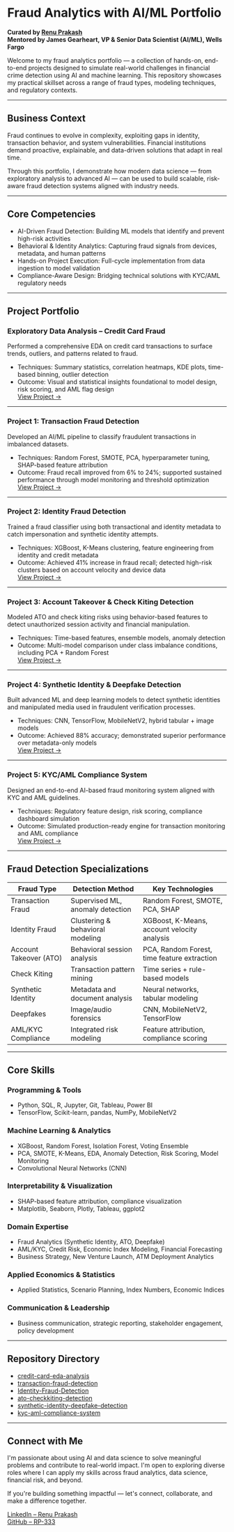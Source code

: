 # Fraud Analytics with AI/ML Portfolio  
**Curated by [Renu Prakash](https://github.com/RP-333)**  
**Mentored by James Gearheart, VP & Senior Data Scientist (AI/ML), Wells Fargo**

Welcome to my fraud analytics portfolio — a collection of hands-on, end-to-end projects designed to simulate real-world challenges in financial crime detection using AI and machine learning. This repository showcases my practical skillset across a range of fraud types, modeling techniques, and regulatory contexts.

---

## Business Context  
Fraud continues to evolve in complexity, exploiting gaps in identity, transaction behavior, and system vulnerabilities. Financial institutions demand proactive, explainable, and data-driven solutions that adapt in real time.

Through this portfolio, I demonstrate how modern data science — from exploratory analysis to advanced AI — can be used to build scalable, risk-aware fraud detection systems aligned with industry needs.

---

## Core Competencies

- AI-Driven Fraud Detection: Building ML models that identify and prevent high-risk activities
- Behavioral & Identity Analytics: Capturing fraud signals from devices, metadata, and human patterns
- Hands-on Project Execution: Full-cycle implementation from data ingestion to model validation
- Compliance-Aware Design: Bridging technical solutions with KYC/AML regulatory needs

---

## Project Portfolio

### Exploratory Data Analysis – Credit Card Fraud
Performed a comprehensive EDA on credit card transactions to surface trends, outliers, and patterns related to fraud.

- Techniques: Summary statistics, correlation heatmaps, KDE plots, time-based binning, outlier detection  
- Outcome: Visual and statistical insights foundational to model design, risk scoring, and AML flag design  
[View Project →](https://github.com/RP-333/Fraud-Analytics-with-AI-ML/tree/main/credit-card-eda-analysis)

---

### Project 1: Transaction Fraud Detection
Developed an AI/ML pipeline to classify fraudulent transactions in imbalanced datasets.

- Techniques: Random Forest, SMOTE, PCA, hyperparameter tuning, SHAP-based feature attribution  
- Outcome: Fraud recall improved from 6% to 24%; supported sustained performance through model monitoring and threshold optimization  
[View Project →](https://github.com/RP-333/Fraud-Analytics-with-AI-ML/tree/main/transaction-fraud-detection)

---

### Project 2: Identity Fraud Detection
Trained a fraud classifier using both transactional and identity metadata to catch impersonation and synthetic identity attempts.

- Techniques: XGBoost, K-Means clustering, feature engineering from identity and credit metadata  
- Outcome: Achieved 41% increase in fraud recall; detected high-risk clusters based on account velocity and device data  
[View Project →](https://github.com/RP-333/Fraud-Analytics-with-AI-ML/tree/main/Identity-Fraud-Detection)

---

### Project 3: Account Takeover & Check Kiting Detection
Modeled ATO and check kiting risks using behavior-based features to detect unauthorized session activity and financial manipulation.

- Techniques: Time-based features, ensemble models, anomaly detection  
- Outcome: Multi-model comparison under class imbalance conditions, including PCA + Random Forest  
[View Project →](https://github.com/RP-333/Fraud-Analytics-with-AI-ML/tree/main/ato-checkkiting-detection)

---

### Project 4: Synthetic Identity & Deepfake Detection
Built advanced ML and deep learning models to detect synthetic identities and manipulated media used in fraudulent verification processes.

- Techniques: CNN, TensorFlow, MobileNetV2, hybrid tabular + image models  
- Outcome: Achieved 88% accuracy; demonstrated superior performance over metadata-only models  
[View Project →](https://github.com/RP-333/Fraud-Analytics-with-AI-ML/tree/main/synthetic-identity-deepfake-detection)

---

### Project 5: KYC/AML Compliance System
Designed an end-to-end AI-based fraud monitoring system aligned with KYC and AML guidelines.

- Techniques: Regulatory feature design, risk scoring, compliance dashboard simulation  
- Outcome: Simulated production-ready engine for transaction monitoring and AML compliance  
[View Project →](https://github.com/RP-333/Fraud-Analytics-with-AI-ML/tree/main/kyc-aml-compliance-system)

---

## Fraud Detection Specializations

| Fraud Type              | Detection Method                     | Key Technologies                            |
|-------------------------|--------------------------------------|---------------------------------------------|
| Transaction Fraud       | Supervised ML, anomaly detection     | Random Forest, SMOTE, PCA, SHAP             |
| Identity Fraud          | Clustering & behavioral modeling     | XGBoost, K-Means, account velocity analysis  |
| Account Takeover (ATO)  | Behavioral session analysis          | PCA, Random Forest, time feature extraction |
| Check Kiting            | Transaction pattern mining           | Time series + rule-based models             |
| Synthetic Identity      | Metadata and document analysis       | Neural networks, tabular modeling           |
| Deepfakes               | Image/audio forensics                | CNN, MobileNetV2, TensorFlow                |
| AML/KYC Compliance      | Integrated risk modeling             | Feature attribution, compliance scoring     |

---

## Core Skills

### Programming & Tools
- Python, SQL, R, Jupyter, Git, Tableau, Power BI  
- TensorFlow, Scikit-learn, pandas, NumPy, MobileNetV2

### Machine Learning & Analytics
- XGBoost, Random Forest, Isolation Forest, Voting Ensemble  
- PCA, SMOTE, K-Means, EDA, Anomaly Detection, Risk Scoring, Model Monitoring  
- Convolutional Neural Networks (CNN)

### Interpretability & Visualization
- SHAP-based feature attribution, compliance visualization  
- Matplotlib, Seaborn, Plotly, Tableau, ggplot2

### Domain Expertise
- Fraud Analytics (Synthetic Identity, ATO, Deepfake)  
- AML/KYC, Credit Risk, Economic Index Modeling, Financial Forecasting  
- Business Strategy, New Venture Launch, ATM Deployment Analytics

### Applied Economics & Statistics
- Applied Statistics, Scenario Planning, Index Numbers, Economic Indices

### Communication & Leadership
- Business communication, strategic reporting, stakeholder engagement, policy development

---

## Repository Directory

- [credit-card-eda-analysis](https://github.com/RP-333/Fraud-Analytics-with-AI-ML/tree/main/credit-card-eda-analysis)
- [transaction-fraud-detection](https://github.com/RP-333/Fraud-Analytics-with-AI-ML/tree/main/transaction-fraud-detection)
- [Identity-Fraud-Detection](https://github.com/RP-333/Fraud-Analytics-with-AI-ML/tree/main/Identity-Fraud-Detection)
- [ato-checkkiting-detection](https://github.com/RP-333/Fraud-Analytics-with-AI-ML/tree/main/ato-checkkiting-detection)
- [synthetic-identity-deepfake-detection](https://github.com/RP-333/Fraud-Analytics-with-AI-ML/tree/main/synthetic-identity-deepfake-detection)
- [kyc-aml-compliance-system](https://github.com/RP-333/Fraud-Analytics-with-AI-ML/tree/main/kyc-aml-compliance-system)

---

## Connect with Me  
I'm passionate about using AI and data science to solve meaningful problems and contribute to real-world impact. I'm open to exploring diverse roles where I can apply my skills across fraud analytics, data science, financial risk, and beyond. 

If you're building something impactful — let's connect, collaborate, and make a difference together.

[LinkedIn – Renu Prakash](https://www.linkedin.com/in/renu-prakash)  
[GitHub – RP-333](https://github.com/RP-333)
